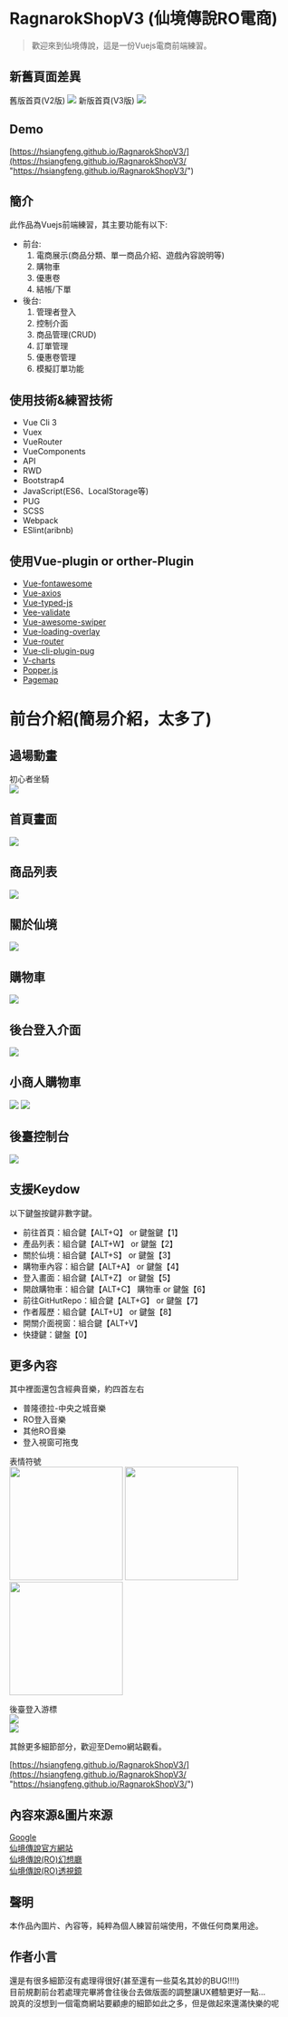 # RagnarokShopV3 (仙境傳說RO電商)
> 歡迎來到仙境傳說，這是一份Vuejs電商前端練習。
## 新舊頁面差異
舊版首頁(V2版)
![](https://i.imgur.com/oVJr0Vf.png)
新版首頁(V3版)
![](https://i.imgur.com/NM43z24.png)
## Demo
[https://hsiangfeng.github.io/RagnarokShopV3/](https://hsiangfeng.github.io/RagnarokShopV3/ "https://hsiangfeng.github.io/RagnarokShopV3/")
## 簡介
此作品為Vuejs前端練習，其主要功能有以下:

- 前台:
	1. 電商展示(商品分類、單一商品介紹、遊戲內容說明等)
	2. 購物車
	3. 優惠卷
	4. 結帳/下單
- 後台:
	1. 管理者登入
	2. 控制介面
	2. 商品管理(CRUD)
	3. 訂單管理
	4. 優惠卷管理
	5. 模擬訂單功能
## 使用技術&練習技術
- Vue Cli 3
- Vuex
- VueRouter
- VueComponents
- API
- RWD
- Bootstrap4
- JavaScript(ES6、LocalStorage等)
- PUG
- SCSS
- Webpack
- ESlint(aribnb)
## 使用Vue-plugin or orther-Plugin
- [Vue-fontawesome](https://fontawesome.com/how-to-use/on-the-web/using-with/vuejs)
- [Vue-axios](https://www.npmjs.com/package/vue-axios)
- [Vue-typed-js](https://github.com/Orlandster/vue-typed-js)
- [Vee-validate](https://baianat.github.io/vee-validate/)
- [Vue-awesome-swiper](https://surmon-china.github.io/vue-awesome-swiper/)
- [Vue-loading-overlay](https://www.npmjs.com/package/vue-loading-overlay)
- [Vue-router](https://router.vuejs.org/zh/)
- [Vue-cli-plugin-pug](https://www.npmjs.com/package/vue-cli-plugin-pug)
- [V-charts](https://v-charts.js.org/#/)
- [Popper.js](https://popper.js.org/)
- [Pagemap](https://larsjung.de/pagemap/)
# 前台介紹(簡易介紹，太多了)
## 過場動畫
初心者坐騎  
![](https://i.imgur.com/UlfR41I.gif)
## 首頁畫面
![](https://i.imgur.com/NM43z24.png)
## 商品列表
![](https://i.imgur.com/ystwgUL.png)
## 關於仙境
![](https://i.imgur.com/w55k2AJ.png)
## 購物車
![](https://i.imgur.com/4EKkpTF.png)
## 後台登入介面
![](https://i.imgur.com/2F40njd.png)
## 小商人購物車
![](https://i.imgur.com/CBaLUK0.png)
![](https://i.imgur.com/ysyLGuZ.png)
## 後臺控制台
![](https://i.imgur.com/4WevhLT.png)
## 支援Keydow
以下鍵盤按鍵非數字鍵。  
- 前往首頁：組合鍵【ALT+Q】 or 鍵盤鍵【1】  
- 產品列表：組合鍵【ALT+W】 or 鍵盤【2】  
- 關於仙境：組合鍵【ALT+S】 or 鍵盤【3】  
- 購物車內容：組合鍵【ALT+A】 or 鍵盤【4】  
- 登入畫面：組合鍵【ALT+Z】 or 鍵盤【5】  
- 開啟購物車：組合鍵【ALT+C】 購物車 or 鍵盤【6】  
- 前往GitHutRepo：組合鍵【ALT+G】 or 鍵盤【7】  
- 作者履歷：組合鍵【ALT+U】 or 鍵盤【8】  
- 開關介面視窗：組合鍵【ALT+V】    
- 快捷鍵：鍵盤【0】  
## 更多內容
其中裡面還包含經典音樂，約四首左右  
- 普隆德拉-中央之城音樂  
- RO登入音樂  
- 其他RO音樂  
- 登入視窗可拖曳  

表情符號  
<img src="https://i.imgur.com/nuXdSNM.gif" width="200">
<img src="https://imgur.com/iZ4eu8S.gif" width="200">
<img src="https://imgur.com/lIGtuvw.gif" width="200">

後臺登入游標  
![](https://i.imgur.com/yR7B028.png)  
![](https://i.imgur.com/uDcnW22.png)

其餘更多細節部分，歡迎至Demo網站觀看。  

[https://hsiangfeng.github.io/RagnarokShopV3/](https://hsiangfeng.github.io/RagnarokShopV3/ "https://hsiangfeng.github.io/RagnarokShopV3/")
## 內容來源&圖片來源
[Google](https://www.google.com/)  
[仙境傳說官方網站](https://ro.gnjoy.com.tw/)   
[仙境傳說(RO)幻想廳](https://rd.fharr.com/)  
[仙境傳說(RO)透視鏡](http://gametsg.techbang.com/ro/index.php)
## 聲明
本作品內圖片、內容等，純粹為個人練習前端使用，不做任何商業用途。

## 作者小言
還是有很多細節沒有處理得很好(甚至還有一些莫名其妙的BUG!!!!)  
目前規劃前台若處理完畢將會往後台去做版面的調整讓UX體驗更好一點...  
說真的沒想到一個電商網站要顧慮的細節如此之多，但是做起來還滿快樂的呢